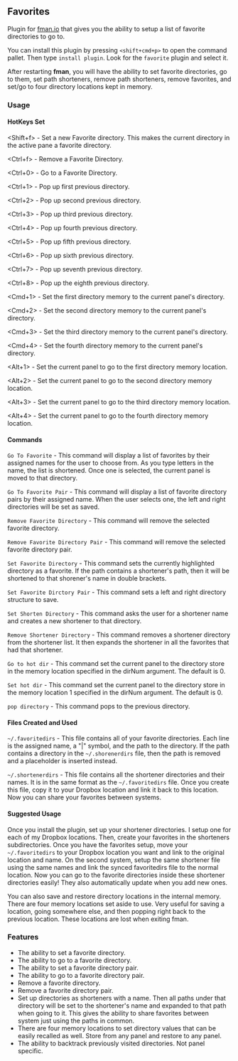 ## Favorites

Plugin for [fman.io](https://fman.io) that gives you the ability to setup a list of favorite directories to go to.

You can install this plugin by pressing `<shift+cmd+p>` to open the command pallet. Then type `install plugin`. Look for the `favorite` plugin and select it.

After restarting **fman**, you will have the ability to set favorite directories, go to them, set path shorteners, remove path shorteners, remove favorites, and set/go to four directory locations kept in memory.

### Usage

#### HotKeys Set

<Shift+f>  - Set a new Favorite directory. This makes the current directory in the active pane a favorite directory.

<Ctrl+f> - Remove a Favorite Directory.

<Ctrl+0> - Go to a Favorite Directory.

<Ctrl+1> - Pop up first previous directory.

<Ctrl+2> - Pop up second previous directory.

<Ctrl+3> - Pop up third previous directory.

<Ctrl+4> - Pop up fourth previous directory.

<Ctrl+5> - Pop up fifth previous directory.

<Ctrl+6> - Pop up sixth previous directory.

<Ctrl+7> - Pop up seventh previous directory.

<Ctrl+8> - Pop up the eighth previous directory.

<Cmd+1> - Set the first directory memory to the current panel's directory.

<Cmd+2> - Set the second directory memory to the current panel's directory.

<Cmd+3> - Set the third directory memory to the current panel's directory.

<Cmd+4> - Set the fourth directory memory to the current panel's directory.

<Alt+1> - Set the current panel to go to the first directory memory location.

<Alt+2> - Set the current panel to go to the second directory memory location.

<Alt+3> - Set the current panel to go to the third directory memory location.

<Alt+4> - Set the current panel to go to the fourth directory memory location.

#### Commands

`Go To Favorite` - This command will display a list of favorites by their assigned names for the user to choose from. As you type letters in the name, the list is shortened. Once one is selected, the current panel is moved to that directory.

`Go To Favorite Pair` - This command will display a list of favorite directory pairs by their assigned name. When the user selects one, the left and right directories will be set as saved.

`Remove Favorite Directory` - This command will remove the selected favorite directory.

`Remove Favorite Directory Pair` - This command will remove the selected favorite directory pair.

`Set Favorite Directory` - This command sets the currently highlighted directory as a favorite. If the path contains a shortener's path, then it will be shortened to that shorener's name in double brackets.

`Set Favorite Dirctory Pair` - This command sets a left and right directory structure to save.

`Set Shorten Directory` - This command asks the user for a shortener name and creates a new shortener to that directory.

`Remove Shortener Directory` - This command removes a shortener directory from the shortener list. It then expands the shortener in all the favorites that had that shortener.

`Go to hot dir` - This command set the current panel to the directory store in the memory location specified in the dirNum argument. The default is 0.

`Set hot dir` - This command set the current panel to the directory store in the memory location 1 specified in the dirNum argument. The default is 0.

`pop directory` - This command pops to the previous directory.

#### Files Created and Used

`~/.favoritedirs` - This file contains all of your favorite directories. Each line is the assigned name, a "|" symbol, and the path to the directory. If the path contains a directory in the `~/.shorenerdirs` file, then the path is removed and a placeholder is inserted instead.

`~/.shortenerdirs` - This file contains all the shortener directories and their names. It is in the same format as the `~/.favoritedirs` file. Once you create this file, copy it to your Dropbox location and link it back to this location. Now you can share your favorites between systems.

#### Suggested Usage

Once you install the plugin, set up your shortener directories. I setup one for each of my Dropbox locations. Then, create your favorites in the shorteners subdirectories. Once you have the favorites setup, move your `~/.favoritedirs` to your Dropbox location you want and  link to the original location and name. On the second system, setup the same shortener file using the same names and link the synced favoritedirs file to the normal location. Now you can go to the favorite directories inside these shortener directories easily! They also automatically update when you add new ones.

You can also save and restore directory locations in the internal memory. There are four memory locations set aside to use. Very useful for saving a location, going somewhere else, and then popping right back to the previous location. These locations are lost when exiting fman.

### Features

- The ability to set a favorite directory.
- The ability to go to a favorite directory.
- The ability to set a favorite directory pair.
- The ability to go to a favorite directory pair.
- Remove a favorite directory.
- Remove a favorite directory pair.
- Set up directories as shorteners with a name. Then all paths under that directory will be set to the shortener's name and expanded to that path when going to it. This gives the ability to share favorites between system just using the paths in common.
- There are four memory locations to set directory values that can be easily recalled as well. Store from any panel and restore to any panel.
- The ability to backtrack previously visited directories. Not panel specific.

